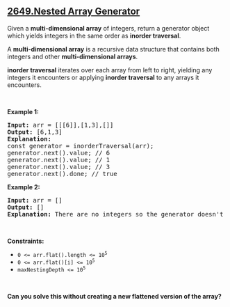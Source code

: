 ## [2649.Nested Array Generator](https://leetcode.com/problems/nested-array-generator/)
<p>Given a&nbsp;<strong>multi-dimensional array</strong> of integers, return&nbsp;a generator object which&nbsp;yields integers in the same order as&nbsp;<strong>inorder traversal</strong>.</p>

<p>A&nbsp;<strong>multi-dimensional array</strong>&nbsp;is a recursive data structure that contains both integers and other&nbsp;<strong>multi-dimensional arrays</strong>.</p>

<p><strong>inorder traversal</strong>&nbsp;iterates over&nbsp;each array from left to right, yielding any integers it encounters or applying&nbsp;<strong>inorder traversal</strong>&nbsp;to any arrays it encounters.</p>

<p>&nbsp;</p>
<p><strong class="example">Example 1:</strong></p>

<pre>
<strong>Input:</strong> arr = [[[6]],[1,3],[]]
<strong>Output:</strong> [6,1,3]
<strong>Explanation:</strong>
const generator = inorderTraversal(arr);
generator.next().value; // 6
generator.next().value; // 1
generator.next().value; // 3
generator.next().done; // true
</pre>

<p><strong class="example">Example 2:</strong></p>

<pre>
<strong>Input:</strong> arr = []
<strong>Output:</strong> []
<strong>Explanation:</strong> There are no integers so the generator doesn&#39;t yield anything.
</pre>

<p>&nbsp;</p>
<p><strong>Constraints:</strong></p>

<ul>
	<li><code>0 &lt;= arr.flat().length &lt;= 10<sup>5</sup></code></li>
	<li><code>0 &lt;= arr.flat()[i]&nbsp;&lt;= 10<sup>5</sup></code></li>
	<li><code>maxNestingDepth &lt;= 10<sup>5</sup></code></li>
</ul>

<p>&nbsp;</p>
<strong>Can you solve this without creating a new flattened version of the array?</strong>